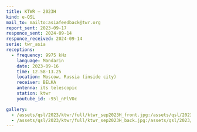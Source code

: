 ```yaml
---
title: KTWR — 2023H
kind: e-QSL
mail_to: mailto:asiafeedback@twr.org
report_sent: 2023-09-17
responce_sent: 2024-09-14
responce_received: 2024-09-14
serie: twr_asia
receptions:
  - frequency: 9975 kHz
    language: Mandarin
    date: 2023-09-16
    time: 12.58-13.25
    location: Moscow, Russia (inside city)
    receiver: BELKA
    antenna: its telescopic
    station: ktwr
    youtube_id: -95l_nPlVOc

gallery:
  - /assets/qsl/2023/ktwr/full/ktwr_sep2023H_front.jpg:/assets/qsl/2023/ktwr/small/ktwr_sep2023H_front.jpg
  - /assets/qsl/2023/ktwr/full/ktwr_sep2023H_back.jpg:/assets/qsl/2023/ktwr/small/ktwr_sep2023H_back.jpg
---
```

